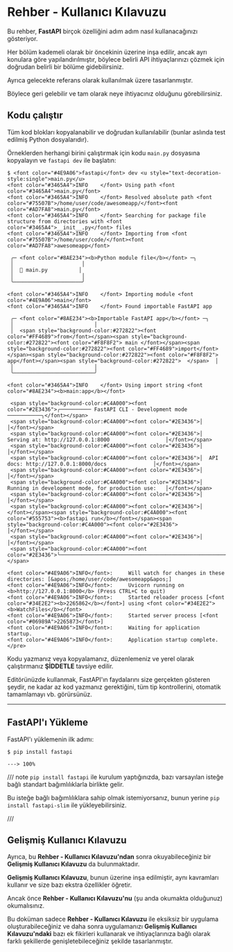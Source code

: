 # Rehber - Kullanıcı Kılavuzu

Bu rehber, **FastAPI** birçok özelliğini adım adım nasıl kullanacağınızı gösteriyor.

Her bölüm kademeli olarak bir öncekinin üzerine inşa edilir, ancak ayrı konulara göre yapılandırılmıştır, böylece belirli API ihtiyaçlarınızı çözmek için doğrudan belirli bir bölüme gidebilirsiniz.

Ayrıca gelecekte referans olarak kullanılmak üzere tasarlanmıştır.

Böylece geri gelebilir ve tam olarak neye ihtiyacınız olduğunu görebilirsiniz.

## Kodu çalıştır

Tüm kod blokları kopyalanabilir ve doğrudan kullanılabilir (bunlar aslında test edilmiş Python dosyalarıdır).

Örneklerden herhangi birini çalıştırmak için kodu `main.py` dosyasına kopyalayın ve `fastapi dev` ile başlatın:

<div class="termy">

```console
$ <font color="#4E9A06">fastapi</font> dev <u style="text-decoration-style:single">main.py</u>
<font color="#3465A4">INFO    </font> Using path <font color="#3465A4">main.py</font>
<font color="#3465A4">INFO    </font> Resolved absolute path <font color="#75507B">/home/user/code/awesomeapp/</font><font color="#AD7FA8">main.py</font>
<font color="#3465A4">INFO    </font> Searching for package file structure from directories with <font color="#3465A4">__init__.py</font> files
<font color="#3465A4">INFO    </font> Importing from <font color="#75507B">/home/user/code/</font><font color="#AD7FA8">awesomeapp</font>

 ╭─ <font color="#8AE234"><b>Python module file</b></font> ─╮
 │                      │
 │  🐍 main.py          │
 │                      │
 ╰──────────────────────╯

<font color="#3465A4">INFO    </font> Importing module <font color="#4E9A06">main</font>
<font color="#3465A4">INFO    </font> Found importable FastAPI app

 ╭─ <font color="#8AE234"><b>Importable FastAPI app</b></font> ─╮
 │                          │
 │  <span style="background-color:#272822"><font color="#FF4689">from</font></span><span style="background-color:#272822"><font color="#F8F8F2"> main </font></span><span style="background-color:#272822"><font color="#FF4689">import</font></span><span style="background-color:#272822"><font color="#F8F8F2"> app</font></span><span style="background-color:#272822">  </span>  │
 │                          │
 ╰──────────────────────────╯

<font color="#3465A4">INFO    </font> Using import string <font color="#8AE234"><b>main:app</b></font>

 <span style="background-color:#C4A000"><font color="#2E3436">╭────────── FastAPI CLI - Development mode ───────────╮</font></span>
 <span style="background-color:#C4A000"><font color="#2E3436">│                                                     │</font></span>
 <span style="background-color:#C4A000"><font color="#2E3436">│  Serving at: http://127.0.0.1:8000                  │</font></span>
 <span style="background-color:#C4A000"><font color="#2E3436">│                                                     │</font></span>
 <span style="background-color:#C4A000"><font color="#2E3436">│  API docs: http://127.0.0.1:8000/docs               │</font></span>
 <span style="background-color:#C4A000"><font color="#2E3436">│                                                     │</font></span>
 <span style="background-color:#C4A000"><font color="#2E3436">│  Running in development mode, for production use:   │</font></span>
 <span style="background-color:#C4A000"><font color="#2E3436">│                                                     │</font></span>
 <span style="background-color:#C4A000"><font color="#2E3436">│  </font></span><span style="background-color:#C4A000"><font color="#555753"><b>fastapi run</b></font></span><span style="background-color:#C4A000"><font color="#2E3436">                                        │</font></span>
 <span style="background-color:#C4A000"><font color="#2E3436">│                                                     │</font></span>
 <span style="background-color:#C4A000"><font color="#2E3436">╰─────────────────────────────────────────────────────╯</font></span>

<font color="#4E9A06">INFO</font>:     Will watch for changes in these directories: [&apos;/home/user/code/awesomeapp&apos;]
<font color="#4E9A06">INFO</font>:     Uvicorn running on <b>http://127.0.0.1:8000</b> (Press CTRL+C to quit)
<font color="#4E9A06">INFO</font>:     Started reloader process [<font color="#34E2E2"><b>2265862</b></font>] using <font color="#34E2E2"><b>WatchFiles</b></font>
<font color="#4E9A06">INFO</font>:     Started server process [<font color="#06989A">2265873</font>]
<font color="#4E9A06">INFO</font>:     Waiting for application startup.
<font color="#4E9A06">INFO</font>:     Application startup complete.
</pre>
```

</div>

Kodu yazmanız veya kopyalamanız, düzenlemeniz ve yerel olarak çalıştırmanız **ŞİDDETLE** tavsiye edilir.

Editörünüzde kullanmak, FastAPI'ın faydalarını size gerçekten gösteren şeydir, ne kadar az kod yazmanız gerektiğini, tüm tip kontrollerini, otomatik tamamlamayı vb. görürsünüz.

---

## FastAPI'ı Yükleme

FastAPI'ı yüklemenin ilk adımı:

<div class="termy">

```console
$ pip install fastapi

---> 100%
```

</div>

/// note
`pip install fastapi` ile kurulum yaptığınızda, bazı varsayılan isteğe bağlı standart bağımlılıklarla birlikte gelir.

Bu isteğe bağlı bağımlılıklara sahip olmak istemiyorsanız, bunun yerine `pip install fastapi-slim` ile yükleyebilirsiniz.

///

## Gelişmiş Kullanıcı Kılavuzu

Ayrıca, bu **Rehber - Kullanıcı Kılavuzu'ndan** sonra okuyabileceğiniz bir **Gelişmiş Kullanıcı Kılavuzu** da bulunmaktadır.

**Gelişmiş Kullanıcı Kılavuzu**, bunun üzerine inşa edilmiştir, aynı kavramları kullanır ve size bazı ekstra özellikler öğretir.

Ancak önce **Rehber - Kullanıcı Kılavuzu'nu** (şu anda okumakta olduğunuz) okumalısınız.

Bu doküman sadece **Rehber - Kullanıcı Kılavuzu** ile eksiksiz bir uygulama oluşturabileceğiniz ve daha sonra uygulamanızı **Gelişmiş Kullanıcı Kılavuzu'ndaki** bazı ek fikirleri kullanarak ve ihtiyaçlarınıza bağlı olarak farklı şekillerde genişletebileceğiniz şekilde tasarlanmıştır.
